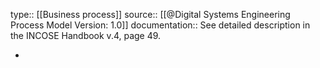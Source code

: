 type:: [[Business process]]
source:: [[@Digital Systems Engineering Process Model Version: 1.0]]
documentation:: See detailed description in the INCOSE Handbook v.4, page 49.

-